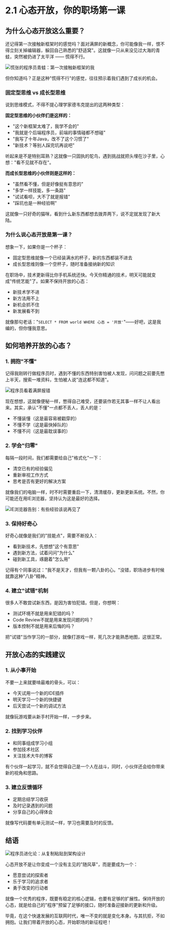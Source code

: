 # 2.1 心态开放，你的职场第一课


## 为什么心态开放这么重要？

还记得第一次接触新框架时的感觉吗？面对满屏的新概念，你可能像我一样，恨不得立刻关掉编辑器，躲回自己熟悉的"舒适窝"。这就像一只从来没见过大海的青蛙，突然被扔进了太平洋 —— 慌得不行。

![慌张的程序员青蛙：第一次接触新框架的我](../images/chapter2/panic-frog.png)

但你知道吗？正是这种"慌得不行"的感觉，往往预示着我们遇到了成长的机会。


### 固定型思维 vs 成长型思维

说到思维模式，不得不提心理学家德韦克提出的这两种类型：

**固定型思维的小伙伴们是这样的：**
- "这个新框架太难了，我学不会的"
- "我就是个后端程序员，前端的事情碰都不想碰"
- "我写了十年Java，改不了这个习惯了"
- "新技术？等别人踩完坑再说吧"

听起来是不是特别耳熟？这就像一只固执的鸵鸟，遇到挑战就把头埋在沙子里，心想："看不见就不存在"。

**而成长型思维的小伙伴则是这样的：**
- "虽然看不懂，但是好像挺有意思的"
- "多学一样技能，多一条路"
- "试试看呗，大不了就是报错"
- "踩坑也是一种经验啊"

这就像一只好奇的猫咪，看到什么新东西都想去拨弄两下，说不定就发现了新大陆。

### 为什么说心态开放是第一课？

想象一下，如果你是一个杯子：
- 固定型思维就像一个已经装满水的杯子，新的东西都装不进去
- 成长型思维则像一个空杯子，随时准备接纳新的知识

在职场中，技术更新得比你手机系统还快。今天你精通的技术，明天可能就变成"传统艺能"了。如果不保持开放的心态：
- 新技术学不进
- 新方法用不上
- 新机会抓不住
- 新发展看不到

就像那句老话："`SELECT * FROM world WHERE 心态 = '开放'`"——好吧，这是我编的，但你懂我意思。

## 如何培养开放的心态？

### 1. 拥抱"不懂"


记得我刚转行做程序员时，遇到不懂的东西特别害怕被人发现，问问题之前要先憋上半天，搜索一堆资料，生怕被人说"连这都不知道"。

![程序员看着满屏报错](../images/chapter2/debugging-panic.png)

现在想想，这就像便秘一样，憋得自己难受，还要装作若无其事一样不让人看出来。其实，承认"不懂"一点都不丢人，丢人的是：
- 不懂装懂（这是最容易被戳穿的）
- 不懂不学（这是最快掉队的）
- 不懂不问（这是最耽误事的）

### 2. 学会"归零"

每隔一段时间，我们都需要给自己"格式化"一下：
- 清空已有的经验偏见
- 重新审视工作方式
- 思考是否有更好的解决方案

就像我们的电脑一样，时不时需要重启一下，清清缓存，更新更新系统。不然，你可能还在用IE浏览器，坚持认为这是最好的选择。

![IE浏览器告别：有些经验该说再见了](../images/chapter2/ie-goodbye.jpeg)

### 3. 保持好奇心

好奇心就像是我们的"技能点"，需要不断投入：
- 看到新技术，先想想"这个有意思"
- 遇到新方法，试着问问"为什么"
- 碰到新工具，琢磨着"怎么用"

记得有个同事说过："我不是天才，但我有一颗八卦的心。"没错，职场进步有时候就靠这种"八卦"精神。

### 4. 建立"试错"机制


很多人不敢尝试新东西，是因为害怕犯错。但是，你想啊：
- 测试环境不就是用来犯错的吗？
- Code Review不就是用来发现问题的吗？
- 版本控制不就是用来后悔的吗？

把"试错"当作学习的一部分，就像打游戏一样，死几次才能熟悉地图，这很正常。

## 开放心态的实践建议

### 1. 从小事开始
不要一上来就要啃最难的骨头，可以：
- 今天试用一个新的IDE插件
- 明天学习一个新的快捷键
- 后天尝试一个新的调试方法

就像玩游戏要从新手村开始一样，一步步来。

### 2. 找到学习伙伴
- 和同事组成学习小组
- 参加技术社区
- 关注技术大牛的博客

有个伙伴一起学习，就不会觉得自己是一个人在战斗，同时，小伙伴还会给你带来新的视角和思路。

### 3. 建立反馈循环
- 定期总结学习收获
- 及时记录遇到的问题
- 分享自己的心得体会

就像写代码要有单元测试一样，学习也需要及时的反馈。

## 结语

![程序员进化论：从复制粘贴到架构设计](../images/chapter2/programmer-evolution.png)

心态开放不是让你变成一个没有主见的"随风草"，而是要成为一个：
- 愿意尝试的探索者
- 乐于学习的追求者
- 勇于改变的行动者

就像一个优秀的程序，既要有稳定的核心逻辑，也要有足够的扩展性。保持开放的心态，就是给自己的"程序"预留了足够的接口，随时准备迎接新的更新和升级。

毕竟，在这个快速发展的互联网时代，唯一不变的就是变化本身。与其抗拒，不如拥抱。让我们带着开放的心态，开始职场的新征程吧！
